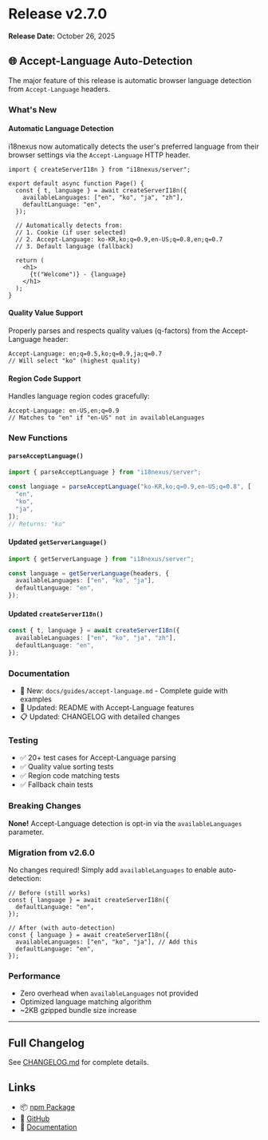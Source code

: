 # Release v2.7.0

**Release Date:** October 26, 2025

## 🌐 Accept-Language Auto-Detection

The major feature of this release is automatic browser language detection from `Accept-Language` headers.

### What's New

#### Automatic Language Detection

i18nexus now automatically detects the user's preferred language from their browser settings via the `Accept-Language` HTTP header.

```tsx
import { createServerI18n } from "i18nexus/server";

export default async function Page() {
  const { t, language } = await createServerI18n({
    availableLanguages: ["en", "ko", "ja", "zh"],
    defaultLanguage: "en",
  });

  // Automatically detects from:
  // 1. Cookie (if user selected)
  // 2. Accept-Language: ko-KR,ko;q=0.9,en-US;q=0.8,en;q=0.7
  // 3. Default language (fallback)

  return (
    <h1>
      {t("Welcome")} - {language}
    </h1>
  );
}
```

#### Quality Value Support

Properly parses and respects quality values (q-factors) from the Accept-Language header:

```
Accept-Language: en;q=0.5,ko;q=0.9,ja;q=0.7
// Will select "ko" (highest quality)
```

#### Region Code Support

Handles language region codes gracefully:

```
Accept-Language: en-US,en;q=0.9
// Matches to "en" if "en-US" not in availableLanguages
```

### New Functions

#### `parseAcceptLanguage()`

```typescript
import { parseAcceptLanguage } from "i18nexus/server";

const language = parseAcceptLanguage("ko-KR,ko;q=0.9,en-US;q=0.8", [
  "en",
  "ko",
  "ja",
]);
// Returns: "ko"
```

#### Updated `getServerLanguage()`

```typescript
import { getServerLanguage } from "i18nexus/server";

const language = getServerLanguage(headers, {
  availableLanguages: ["en", "ko", "ja"],
  defaultLanguage: "en",
});
```

#### Updated `createServerI18n()`

```typescript
const { t, language } = await createServerI18n({
  availableLanguages: ["en", "ko", "ja", "zh"],
  defaultLanguage: "en",
});
```

### Documentation

- 📖 New: `docs/guides/accept-language.md` - Complete guide with examples
- 📝 Updated: README with Accept-Language features
- 📋 Updated: CHANGELOG with detailed changes

### Testing

- ✅ 20+ test cases for Accept-Language parsing
- ✅ Quality value sorting tests
- ✅ Region code matching tests
- ✅ Fallback chain tests

### Breaking Changes

**None!** Accept-Language detection is opt-in via the `availableLanguages` parameter.

### Migration from v2.6.0

No changes required! Simply add `availableLanguages` to enable auto-detection:

```tsx
// Before (still works)
const { language } = await createServerI18n({
  defaultLanguage: "en",
});

// After (with auto-detection)
const { language } = await createServerI18n({
  availableLanguages: ["en", "ko", "ja"], // Add this
  defaultLanguage: "en",
});
```

### Performance

- Zero overhead when `availableLanguages` not provided
- Optimized language matching algorithm
- ~2KB gzipped bundle size increase

---

## Full Changelog

See [CHANGELOG.md](../CHANGELOG.md) for complete details.

## Links

- 📦 [npm Package](https://www.npmjs.com/package/i18nexus)
- 🐙 [GitHub](https://github.com/manNomi/i18nexus)
- 📖 [Documentation](../../README.md)
